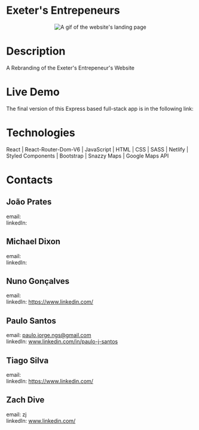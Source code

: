 # Exeter's Entrepeneurs

<p align="center">
  <img src="DocumentationGif.GIF" alt="A gif of the website's landing page" />
</p>
  
# Description
A Rebranding of the Exeter's Entrepeneur's Website


# Live Demo
The final version of this Express based full-stack app 
is in the following link:




# Technologies

React | React-Router-Dom-V6 | JavaScript | HTML | CSS | SASS | Netlify | Styled Components | Bootstrap | Snazzy Maps | Google Maps API


# Contacts

## João Prates
email: 
<br>
linkedIn: 

## Michael Dixon
email: 
<br>
linkedIn: 

## Nuno Gonçalves
email: 
<br>
linkedIn: https://www.linkedin.com/

## Paulo Santos
email: paulo.jorge.ngs@gmail.com
<br>
linkedIn: www.linkedin.com/in/paulo-j-santos

## Tiago Silva
email: 
<br>
linkedIn: https://www.linkedin.com/

## Zach Dive
email: zj
<br>
linkedIn: www.linkedin.com/

<br>
<br>
